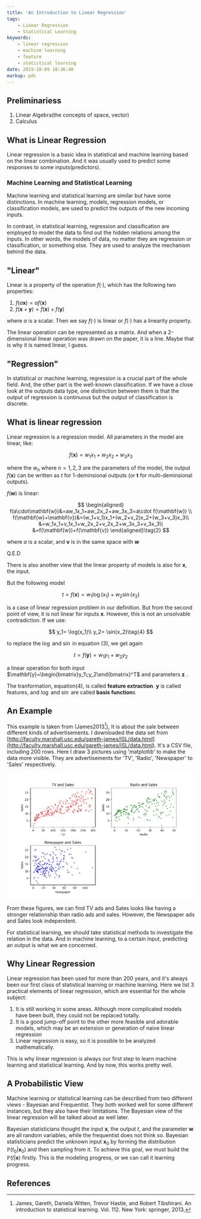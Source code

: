 ```yaml
---
title: 'An Introduction to Linear Regression'
tags:
    - Linear Regression
    - Statistical Learning
keywords:
    - linear regression
    - machine learning
    - feature
    - statistical learning
date: 2019-10-09 18:36:40
markup: pdc
---
```




## Preliminariess

1. Linear Algebra(the concepts of space, vector)
2. Calculus 

## What is Linear Regression

Linear regression is a basic idea in statistical and machine learning based on the linear combination. And it was usually used to predict some responses to some inputs(predictors). 

### Machine Learning and Statistical Learning 

Machine learning and statistical learning are similar but have some distinctions. In machine learning, models, regression models, or classification models, are used to predict the outputs of the new incoming inputs. 

In contrast, in statistical learning, regression and classification are employed to model the data to find out the hidden relations among the inputs. In other words, the models of data, no matter they are regression or classification, or something else. They are used to analyze the mechanism behind the data.


## "Linear"

Linear is a property of the operation $f(\cdot)$, which has the following two properties:

1. $f(a\mathbf{x})=af(\mathbf{x})$
2. $f(\mathbf{x}+\mathbf{y})=f(\mathbf{x})+f(\mathbf{y})$


where $a$ is a scalar. Then we say $f(\cdot)$ is linear or $f(\cdot)$ has a linearity property.

The linear operation can be represented as a matrix. And when a 2-dimensional linear operation was drawn on the paper, it is a line. Maybe that is why it is named linear, I guess.

## "Regression"

In statistical or machine learning, regression is a crucial part of the whole field. And, the other part is the well-known classification. If we have a close look at the outputs data type, one distinction between them is that the output of regression is continuous but the output of classification is discrete.



## What is linear regression

Linear regression is a regression model. All parameters in the model are linear, like:

$$
f(\mathbf{x})=w_1x_1+w_2x_2+w_3x_3\tag{1}
$$

where the $w_n$ where $n=1,2,3$ are the parameters of the model, the output $f(\mathbf{x})$ can be written as $t$ for 1-deminsional outputs (or $\mathbf{t}$ for multi-deminsional outputs). 

$f(\mathbf{w})$ is linear:

$$
\begin{aligned}
f(a\cdot\mathbf{w})&=aw_1x_1+aw_2x_2+aw_3x_3=a\cdot f(\mathbf{w}) \\
f(\mathbf{w}+\mathbf{v})&=(w_1+v_1)x_1+(w_2+v_2)x_2+(w_3+v_3)x_3\\
&=w_1x_1+v_1x_1+w_2x_2+v_2x_2+w_3x_3+v_3x_3\\
&=f(\mathbf{w})+f(\mathbf{v})
\end{aligned}\tag{2}
$$

where $a$ is a scalar, and $\mathbf{v}$ is in the same space with $\mathbf{w}$

Q.E.D

There is also another view that the linear property of models is also for $\mathbf{x}$, the input. 

But the following model

$$
t=f(\mathbf{x})=w_1\log(x_1)+w_2\sin(x_2)\tag{3}
$$

is a case of linear regression problem in our definition. But from the second point of view, it is not linear for inputs $\mathbf{x}$. However, this is not an unsolvable contradiction. If we use:

$$
y_1= \log(x_1)\\
y_2= \sin(x_2)\tag{4}
$$

to replace the $\log$ and $\sin$ in equation (3), we get again

$$
t=f(\mathbf{y})=w_1y_1+w_2y_2\tag{5}
$$

a linear operation for both input $\mathbf{y}=\begin{bmatrix}y_1\;y_2\end{bmatrix}^T$ and parameters $\mathbf{z}$ .

The tranformation, equation(4), is called **feature extraction**. $\mathbf{y}$ is called features, and $\log$ and $\sin$ are called **basis function**s


## An Example 
This example is taken from (James2013[^1]), It is about the sale between different kinds of advertisements. I downloaded the data set from [http://faculty.marshall.usc.edu/gareth-james/ISL/data.html](http://faculty.marshall.usc.edu/gareth-james/ISL/data.html). It's a CSV file, including 200 rows.
Here I draw 3 pictures using 'matplotlib' to make the data more visible. They are advertisements for 'TV', 'Radio', 'Newspaper' to 'Sales' respectively.

![](https://raw.githubusercontent.com/Tony-Tan/picgo_images_bed/master/2022_04_23_21_Introduction-to-Linear-Regression_total)

From these figures, we can find TV ads and Sales looks like having a stronger relationship than radio ads and sales. However, the Newspaper ads and Sales look independent.

For statistical learning, we should take statistical methods to investigate the relation in the data. And in machine learning, to a certain input, predicting an output is what we are concerned.




## Why Linear Regression 

Linear regression has been used for more than 200 years, and it's always been our first class of statistical learning or machine learning. Here we list 3 practical elements of linear regression, which are essential for the whole subject:

1. It is still working in some areas. Although more complicated models have been built, they could not be replaced totally.
2. It is a good jump-off point to the other more feasible and adorable models, which may be an extension or generation of naive linear regression
3. Linear regression is easy, so it is possible to be analyzed mathematically.

This is why linear regression is always our first step to learn machine learning and statistical learning. And by now, this works pretty well.


## A Probabilistic View

Machine learning or statistical learning can be described from two different views - Bayesian and Frequentist. They both worked well for some different instances, but they also have their limitations. The Bayesian view of the linear regression will be talked about as well later.

Bayesian statisticians thought the input $\mathbf{x}$, the output $t$, and the parameter $\mathbf{w}$ are all random variables, while the frequentist does not think so. Bayesian statisticians predict the unknown input $\mathbf{x}_0$ by forming the distribution $\mathbb{P}(t_0|\mathbf{x}_0)$ and then sampling from it. To achieve this goal, we must build the $\mathbb{P}(t|\mathbf{x})$ firstly. This is the modeling progress, or we can call it learning progress.

## References

[^1]: James, Gareth, Daniela Witten, Trevor Hastie, and Robert Tibshirani. An introduction to statistical learning. Vol. 112. New York: springer, 2013.